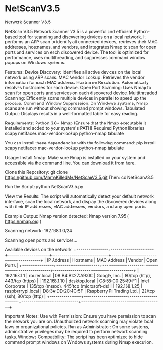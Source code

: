 # NetScanV3.5
Network Scanner V3.5

NetScan V3.5
Network Scanner V3.5 is a powerful and efficient Python-based tool for scanning and discovering devices on a local network. It performs an ARP scan to identify all connected devices, retrieves their MAC addresses, hostnames, and vendors, and integrates Nmap to scan for open ports and services on each discovered device. The tool is optimized for performance, uses multithreading, and suppresses command window popups on Windows systems.

Features:
Device Discovery: Identifies all active devices on the local network using ARP scans.
MAC Vendor Lookup: Retrieves the vendor information for each MAC address.
Hostname Resolution: Automatically resolves hostnames for each device.
Open Port Scanning: Uses Nmap to scan for open ports and services on each discovered device.
Multithreaded Scanning: Efficiently scans multiple devices in parallel to speed up the process.
Command Window Suppression: On Windows systems, Nmap scans are run without showing command prompt windows.
Tabulated Output: Displays results in a well-formatted table for easy reading.

Requirements:
Python 3.6+
Nmap (Ensure that the Nmap executable is installed and added to your system's PATH)
Required Python libraries:
scapy
netifaces
mac-vendor-lookup
python-nmap
tabulate

You can install these dependencies with the following command:
pip install scapy netifaces mac-vendor-lookup python-nmap tabulate

Usage:
Install Nmap: Make sure Nmap is installed on your system and accessible via the command line. You can download it from here.

Clone this Repository:
git clone https://github.com/MamaKilledMe/NetScanV3.5.git
Then:
cd NetScanV3.5

Run the Script:
python NetScanV3.5.py

View the Results: The script will automatically detect your default network interface, scan the local network, and display the discovered devices along with their IP addresses, MAC addresses, vendors, and any open ports.

Example Output:
Nmap version detected:
Nmap version 7.95 ( https://nmap.org )

Scanning network: 192.168.1.0/24

Scanning open ports and services...

Available devices on the network:
+----------------+----------------------+---------------------+-----------------------------+-----------------------------------------+
| IP Address     | Hostname             | MAC Address         | Vendor                      | Open Ports                              |
+----------------+----------------------+---------------------+-----------------------------+-----------------------------------------+
| 192.168.1.1    | router.local         | 08:B4:B1:27:A9:0C   | Google, Inc.                | 80/tcp (http), 443/tcp (https)          |
| 192.168.1.10   | desktop.local        | C8:58:C0:25:89:F1   | Intel Corporate             | 135/tcp (msrpc), 445/tcp (microsoft-ds) |
| 192.168.1.25   | raspberrypi.local    | D8:3A:DD:2C:4C:5F   | Raspberry Pi Trading Ltd.   | 22/tcp (ssh), 80/tcp (http)             |
+----------------+----------------------+---------------------+-----------------------------+-----------------------------------------+

Important Notes:
Use with Permission: Ensure you have permission to scan the network you are on. Unauthorized network scanning may violate local laws or organizational policies.
Run as Administrator: On some systems, administrative privileges may be required to perform network scanning tasks.
Windows Compatibility: The script has been optimized to hide command prompt windows on Windows systems during Nmap execution.
